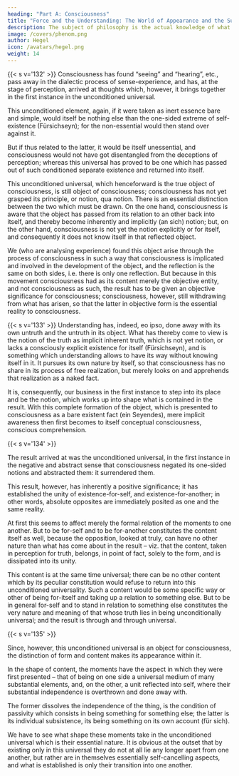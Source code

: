 ```yaml
---
heading: "Part A: Consciousness"
title: "Force and the Understanding: The World of Appearance and the Supersensible World"
description: The subject of philosophy is the actual knowledge of what truly is.
image: /covers/phenom.png
author: Hegel
icon: /avatars/hegel.png
weight: 14
---
```



{{< s v='132' >}} Consciousness has found “seeing” and “hearing”, etc., pass away in the dialectic process of sense-experience, and has, at the stage of perception, arrived at thoughts which, however, it brings together in the first instance in the unconditioned universal. 

This unconditioned element, again, if it were taken as inert essence bare and simple, would itself be nothing else than the one-sided extreme of self-existence (Fürsichseyn); for the non-essential would then stand over against it. 

But if thus related to the latter, it would be itself unessential, and consciousness would not have got disentangled from the deceptions of perception; whereas this universal has proved to be one which has passed out of such conditioned separate existence and returned into itself.

This unconditioned universal, which henceforward is the true object of consciousness, is still object of consciousness; consciousness has not yet grasped its principle, or notion, qua notion. There is an essential distinction between the two which must be drawn. On the one hand, consciousness is aware that the object has passed from its relation to an other back into itself, and thereby become inherently and implicitly (an sich) notion; but, on the other hand, consciousness is not yet the notion explicitly or for itself, and consequently it does not know itself in that reflected object. 

We (who are analysing experience) found this object arise through the process of consciousness in such a way that consciousness is implicated and involved in the development of the object, and the reflection is the same on both sides, i.e. there is only one reflection. But because in this movement consciousness had as its content merely the objective entity, and not consciousness as such, the result has to be given an objective significance for consciousness; consciousness, however, still withdrawing from what has arisen, so that the latter in objective form is the essential reality to consciousness.


{{< s v='133' >}} Understanding has, indeed, eo ipso, done away with its own untruth and the untruth in its object. What has thereby come to view is the notion of the truth as implicit inherent truth, which is not yet notion, or lacks a consciously explicit existence for itself (Fürsichseyn), and is something which understanding allows to have its way without knowing itself in it. It pursues its own nature by itself, so that consciousness has no share in its process of free realization, but merely looks on and apprehends that realization as a naked fact. 

It is, consequently, our business in the first instance to step into its place and be the notion, which works up into shape what is contained in the result. With this complete formation of the object, which is presented to consciousness as a bare existent fact (ein Seyendes), mere implicit awareness then first becomes to itself conceptual consciousness, conscious comprehension.


{{< s v='134' >}}

The result arrived at was the unconditioned universal, in the first instance in the negative and abstract sense that consciousness negated its one-sided notions and abstracted them: it surrendered them.

This result, however, has inherently a positive significance; it has established the unity of existence-for-self, and existence-for-another; in other words, absolute opposites are immediately posited as one and the same reality. 

At first this seems to affect merely the formal relation of the moments to one another. But to be for-self and to be for-another constitutes the content itself as well, because the opposition, looked at truly, can have no other nature than what has come about in the result – viz. that the content, taken in perception for truth, belongs, in point of fact, solely to the form, and is dissipated into its unity.

This content is at the same time universal; there can be no other content which by its peculiar constitution would refuse to return into this unconditioned universality. Such a content would be some specific way or other of being for-itself and taking up a relation to something else. But to be in general for-self and to stand in relation to something else constitutes the very nature and meaning of that whose truth lies in being unconditionally universal; and the result is through and through universal.

<!-- Φ 135.  -->


{{< s v='135' >}}

Since, however, this unconditioned universal is an object for consciousness, the distinction of form and content makes its appearance within it. 

In the shape of content, the moments have the aspect in which they were first presented – that of being on one side a universal medium of many substantial elements, and, on the other, a unit reflected into self, where their substantial independence is overthrown and done away with. 

The former dissolves the independence of the thing, is the condition of passivity which consists in being something for something else; the latter is its individual subsistence, its being something on its own account (für sich). 

We have to see what shape these moments take in the unconditioned universal which is their essential nature. It is obvious at the outset that by existing only in this universal they do not at all lie any longer apart from one another, but rather are in themselves essentially self-cancelling aspects, and what is established is only their transition into one another.

